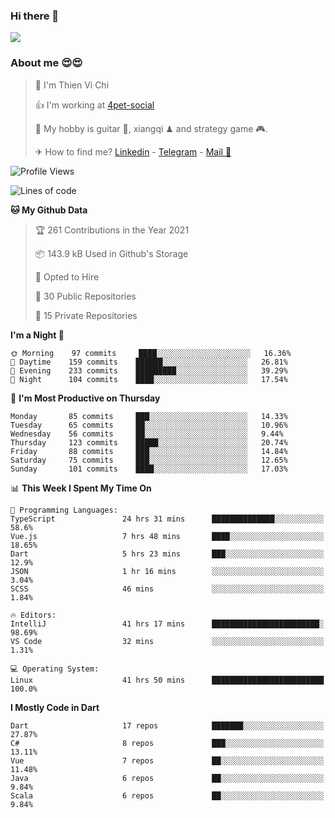 ### Hi there 👋
![](https://media1.tenor.com/images/9aa4aee77151757a310fcdb4b8fd2a0a/tenor.gif?itemid=12671405)

### About me 😍😍

> 🙎 I'm Thien Vi Chi
> 
> 👍 I'm working at [4pet-social](https://github.com/4pet-social)
>
> 🥞 My hobby is guitar 🎸, xiangqi ♟ and strategy game 🎮.
> 
> ✈ How to find me? [Linkedin](https://www.linkedin.com/in/tvc12/) - [Telegram](https://t.me/yeutham212) - [Mail 📧](mailto:meomeocf98@gmail.com)
> 

<!--START_SECTION:waka-->
![Profile Views](http://img.shields.io/badge/Profile%20Views-3-blue)

![Lines of code](https://img.shields.io/badge/From%20Hello%20World%20I%27ve%20Written-731303%20lines%20of%20code-blue)

**🐱 My Github Data** 

> 🏆 261 Contributions in the Year 2021
 > 
> 📦 143.9 kB Used in Github's Storage 
 > 
> 💼 Opted to Hire
 > 
> 📜 30 Public Repositories 
 > 
> 🔑 15 Private Repositories  
 > 
**I'm a Night 🦉** 

```text
🌞 Morning    97 commits     ████░░░░░░░░░░░░░░░░░░░░░   16.36% 
🌆 Daytime    159 commits    ██████░░░░░░░░░░░░░░░░░░░   26.81% 
🌃 Evening    233 commits    █████████░░░░░░░░░░░░░░░░   39.29% 
🌙 Night      104 commits    ████░░░░░░░░░░░░░░░░░░░░░   17.54%

```
📅 **I'm Most Productive on Thursday** 

```text
Monday       85 commits     ███░░░░░░░░░░░░░░░░░░░░░░   14.33% 
Tuesday      65 commits     ██░░░░░░░░░░░░░░░░░░░░░░░   10.96% 
Wednesday    56 commits     ██░░░░░░░░░░░░░░░░░░░░░░░   9.44% 
Thursday     123 commits    █████░░░░░░░░░░░░░░░░░░░░   20.74% 
Friday       88 commits     ███░░░░░░░░░░░░░░░░░░░░░░   14.84% 
Saturday     75 commits     ███░░░░░░░░░░░░░░░░░░░░░░   12.65% 
Sunday       101 commits    ████░░░░░░░░░░░░░░░░░░░░░   17.03%

```


📊 **This Week I Spent My Time On** 

```text
💬 Programming Languages: 
TypeScript               24 hrs 31 mins      ██████████████░░░░░░░░░░░   58.6% 
Vue.js                   7 hrs 48 mins       ████░░░░░░░░░░░░░░░░░░░░░   18.65% 
Dart                     5 hrs 23 mins       ███░░░░░░░░░░░░░░░░░░░░░░   12.9% 
JSON                     1 hr 16 mins        ░░░░░░░░░░░░░░░░░░░░░░░░░   3.04% 
SCSS                     46 mins             ░░░░░░░░░░░░░░░░░░░░░░░░░   1.84%

🔥 Editors: 
IntelliJ                 41 hrs 17 mins      ████████████████████████░   98.69% 
VS Code                  32 mins             ░░░░░░░░░░░░░░░░░░░░░░░░░   1.31%

💻 Operating System: 
Linux                    41 hrs 50 mins      █████████████████████████   100.0%

```

**I Mostly Code in Dart** 

```text
Dart                     17 repos            ███████░░░░░░░░░░░░░░░░░░   27.87% 
C#                       8 repos             ███░░░░░░░░░░░░░░░░░░░░░░   13.11% 
Vue                      7 repos             ██░░░░░░░░░░░░░░░░░░░░░░░   11.48% 
Java                     6 repos             ██░░░░░░░░░░░░░░░░░░░░░░░   9.84% 
Scala                    6 repos             ██░░░░░░░░░░░░░░░░░░░░░░░   9.84%

```



<!--END_SECTION:waka-->